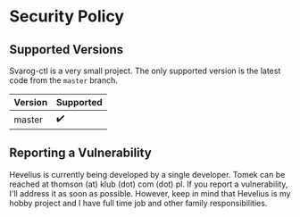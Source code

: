 # Security Policy

## Supported Versions

Svarog-ctl is a very small project. The only supported version is the latest code from the `master` branch.

| Version | Supported          |
| ------- | ------------------ |
| master  | :heavy_check_mark: |

## Reporting a Vulnerability

Hevelius is currently being developed by a single developer. Tomek
can be reached at thomson (at) klub (dot) com (dot) pl. If you report
a vulnerability, I'll address it as soon as possible. However, keep in mind
that Hevelius is my hobby project and I have full time job and other
family responsibilities.
